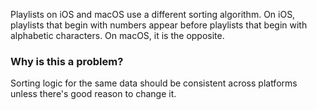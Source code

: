 Playlists on iOS and macOS use a different sorting algorithm. On iOS, playlists that begin with numbers appear
before playlists that begin with alphabetic characters. On macOS, it is the opposite.

### Why is this a problem?

Sorting logic for the same data should be consistent across platforms unless there's good reason to change it.
